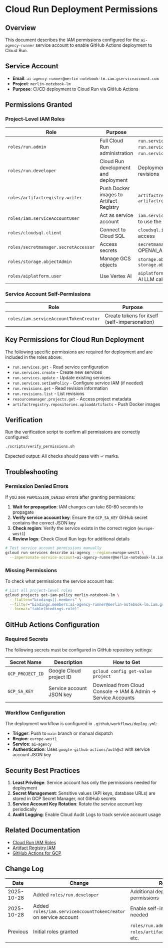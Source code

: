 # Cloud Run Deployment Permissions

## Overview
This document describes the IAM permissions configured for the `ai-agency-runner` service account to enable GitHub Actions deployment to Cloud Run.

## Service Account
- **Email**: `ai-agency-runner@merlin-notebook-lm.iam.gserviceaccount.com`
- **Project**: `merlin-notebook-lm`
- **Purpose**: CI/CD deployment to Cloud Run via GitHub Actions

## Permissions Granted

### Project-Level IAM Roles

| Role | Purpose | Permissions Included |
|------|---------|---------------------|
| `roles/run.admin` | Full Cloud Run administration | `run.services.get`, `run.services.create`, `run.services.update`, `run.services.delete`, `run.services.setIamPolicy`, etc. |
| `roles/run.developer` | Cloud Run development and deployment | Deployment-focused permissions for services and revisions |
| `roles/artifactregistry.writer` | Push Docker images to Artifact Registry | `artifactregistry.repositories.uploadArtifacts`, `artifactregistry.repositories.downloadArtifacts` |
| `roles/iam.serviceAccountUser` | Act as service account | `iam.serviceAccounts.actAs`, required for Cloud Run to use the service account |
| `roles/cloudsql.client` | Connect to Cloud SQL | `cloudsql.instances.connect`, required for database access |
| `roles/secretmanager.secretAccessor` | Access secrets | `secretmanager.versions.access`, required for OPENAI_API_KEY and DATABASE_URL |
| `roles/storage.objectAdmin` | Manage GCS objects | `storage.objects.create`, `storage.objects.delete`, `storage.objects.get` |
| `roles/aiplatform.user` | Use Vertex AI | `aiplatform.endpoints.predict`, required for Vertex AI LLM calls |

### Service Account Self-Permissions

| Role | Purpose |
|------|---------|
| `roles/iam.serviceAccountTokenCreator` | Create tokens for itself (self-impersonation) |

## Key Permissions for Cloud Run Deployment

The following specific permissions are required for deployment and are included in the roles above:

- `run.services.get` - Read service configuration
- `run.services.create` - Create new services
- `run.services.update` - Update existing services
- `run.services.setIamPolicy` - Configure service IAM (if needed)
- `run.revisions.get` - Read revision information
- `run.revisions.list` - List revisions
- `resourcemanager.projects.get` - Access project metadata
- `artifactregistry.repositories.uploadArtifacts` - Push Docker images

## Verification

Run the verification script to confirm all permissions are correctly configured:

```bash
./scripts/verify_permissions.sh
```

Expected output: All checks should pass with ✓ marks.

## Troubleshooting

### Permission Denied Errors

If you see `PERMISSION_DENIED` errors after granting permissions:

1. **Wait for propagation**: IAM changes can take 60-80 seconds to propagate
2. **Verify service account key**: Ensure the `GCP_SA_KEY` GitHub secret contains the correct JSON key
3. **Check region**: Verify the service exists in the correct region (`europe-west1`)
4. **Review logs**: Check Cloud Run logs for additional details

```bash
# Test service account permissions manually
gcloud run services describe ai-agency --region=europe-west1 \
  --impersonate-service-account=ai-agency-runner@merlin-notebook-lm.iam.gserviceaccount.com
```

### Missing Permissions

To check what permissions the service account has:

```bash
# List all project-level roles
gcloud projects get-iam-policy merlin-notebook-lm \
  --flatten="bindings[].members" \
  --filter="bindings.members:ai-agency-runner@merlin-notebook-lm.iam.gserviceaccount.com" \
  --format="table(bindings.role)"
```

## GitHub Actions Configuration

### Required Secrets

The following secrets must be configured in GitHub repository settings:

| Secret Name | Description | How to Get |
|-------------|-------------|------------|
| `GCP_PROJECT_ID` | Google Cloud project ID | `gcloud config get-value project` |
| `GCP_SA_KEY` | Service account JSON key | Download from Cloud Console → IAM & Admin → Service Accounts |

### Workflow Configuration

The deployment workflow is configured in `.github/workflows/deploy.yml`:

- **Trigger**: Push to `main` branch or manual dispatch
- **Region**: `europe-west1`
- **Service**: `ai-agency`
- **Authentication**: Uses `google-github-actions/auth@v2` with service account JSON key

## Security Best Practices

1. **Least Privilege**: Service account has only the permissions needed for deployment
2. **Secret Management**: Sensitive values (API keys, database URLs) are stored in GCP Secret Manager, not GitHub secrets
3. **Service Account Key Rotation**: Rotate the service account key periodically
4. **Audit Logging**: Enable Cloud Audit Logs to track service account usage

## Related Documentation

- [Cloud Run IAM Roles](https://cloud.google.com/run/docs/reference/iam/roles)
- [Artifact Registry IAM](https://cloud.google.com/artifact-registry/docs/access-control)
- [GitHub Actions for GCP](https://github.com/google-github-actions)

## Change Log

| Date | Change | Reason |
|------|--------|--------|
| 2025-10-28 | Added `roles/run.developer` | Additional deployment permissions |
| 2025-10-28 | Added `roles/iam.serviceAccountTokenCreator` on service account | Enable self-impersonation if needed |
| Previous | Initial roles granted | `roles/run.admin`, `roles/artifactregistry.writer`, etc. |

